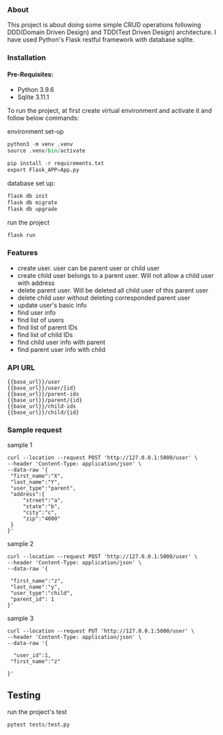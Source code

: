 ### About
This project is about doing some simple CRUD operations following DDD(Domain Driven Design) and TDD(Test Driven Design) architecture.
I have used Python's Flask restful framework with database sqlite.

### Installation

#### Pre-Requisites:
- Python 3.9.6
- Sqlite 3.11.1

To run the project, at first create virtual environment and activate it and follow below commands:

environment set-up
```python
python3 -m venv .venv
source .venv/bin/activate

pip install -r requirements.txt
export Flask_APP=App.py
```
database set up:
```python
flask db init
flask db migrate
flask db upgrade
```
run the project
```python
flask run
```

### Features
- create user. user can be parent user or child user
- create child user belongs to a parent user. Will not allow a child user with address
- delete parent user. Will be deleted all child user of this parent user
- delete child user without deleting corresponded parent user
- update user's basic info
- find user info
- find list of users
- find list of parent IDs
- find list of child IDs
- find child user info with parent 
- find parent user info with child

### API URL
``` 
{{base_url}}/user 
{{base_url}}/user/{id} 
{{base_url}}/parent-ids
{{base_url}}/parent/{id}
{{base_url}}/child-ids
{{base_url}}/child/{id}
```
### Sample request
sample 1
```
curl --location --request POST 'http://127.0.0.1:5000/user' \
--header 'Content-Type: application/json' \
--data-raw '{
 "first_name":"X",
 "last_name":"Y",
 "user_type":"parent",
 "address":{
     "street":"a",
     "state":"b",
     "city":"c",
     "zip":"4000"
 }
}'
```
sample 2
```
curl --location --request POST 'http://127.0.0.1:5000/user' \
--header 'Content-Type: application/json' \
--data-raw '{

 "first_name":"z",
 "last_name":"y",
 "user_type":"child",
 "parent_id": 1
}'
```
sample 3
```
curl --location --request PUT 'http://127.0.0.1:5000/user' \
--header 'Content-Type: application/json' \
--data-raw '{
  
  "user_id":1,
 "first_name":"z"

}'
```

## Testing
run the project's test

``` python
pytest tests/test.py
```



